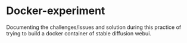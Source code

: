 # Docker-experiment
Documenting the challenges/issues and solution during this practice of trying to build a docker container of stable diffusion webui.
